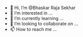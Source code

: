 - 👋 Hi, I’m @Bhaskar Raja Sekhar
- 👀 I’m interested in ...
- 🌱 I’m currently learning ...
- 💞️ I’m looking to collaborate on ...
- 📫 How to reach me ...

<!---
Bhaskaraja/Bhaskaraja is a ✨ special ✨ repository because its `README.md` (this file) appears on your GitHub profile.
You can click the Preview link to take a look at your changes.
--->
